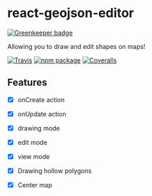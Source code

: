 # react-geojson-editor

[![Greenkeeper badge](https://badges.greenkeeper.io/nshimiye/react-geojson-editor.svg)](https://greenkeeper.io/)

Allowing you to draw and edit shapes on maps!

[![Travis][build-badge]][build]
[![npm package][npm-badge]][npm]
[![Coveralls][coveralls-badge]][coveralls]

## Features
* [x] onCreate action
* [x] onUpdate action
* [x] drawing mode
* [x] edit mode
* [x] view mode
* [x] Drawing hollow polygons
* [x] Center map


[build-badge]: https://img.shields.io/travis/nshimiye/react-geojson-editor/master.png?style=flat-square
[build]: https://travis-ci.org/nshimiye/react-geojson-editor

[npm-badge]: https://img.shields.io/npm/v/react-geojson-editor.png?style=flat-square
[npm]: https://www.npmjs.org/package/react-geojson-editor

[coveralls-badge]: https://img.shields.io/coveralls/nshimiye/react-geojson-editor/master.png?style=flat-square
[coveralls]: https://coveralls.io/github/nshimiye/react-geojson-editor
